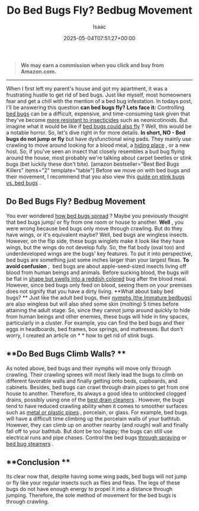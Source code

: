 ﻿---
author: Isaac
layout: post
title: Do Bed Bugs Fly? Bedbug Movement
date: '2025-05-04T07:51:27+00:00'
categories:
- Bed Bugs
- Guide
tags: []
slug: /do-bed-bugs-fly/
lastmod: 2025-05-07T12:21:26+03:00
---
> **We may earn a commission when you click and buy from Amazon.com.**
>

---
When I first left my parent's house and got my apartment, it was a frustrating hustle to get rid of bed bugs. Just like myself, most homeowners fear and get a chill with the mention of a bed bug infestation. In todays post, I'll be answering this question 
**can bed bugs fly?**
**Lets face it:**
Controlling
[bed bugs](https://www.cornellcollege.edu/student-health/bed-bug-info.shtml)
can be a difficult, expensive, and time-consuming task given that they've become
[more resistant to insecticides](https://www.bbc.com/news/science-environment-35421742)
such as neonicotinoids. But imagine what it would be like if
[bed bugs could also fly](https://pestpolicy.com/where-do-bed-bugs-hide/)
? Well, this would be a notable horror. So, let's dive right in for more details.
**In short, NO - Bed bugs do not jump or fly**
but have dysfunctional wing pads. They mainly use crawling to move around looking for a blood meal, a
[hiding place](https://pestpolicy.com/where-do-fleas-live/)
, or a new host.
So, if you've seen an insect that closely resembles a bud bug flying around the house, most probably we're talking about carpet beetles or stink bugs (bet luckily these don't bite).
[amazon bestseller="Best Bed Bugs Killers" items="2" template="table"]
Before we move on with bed bugs and their movement, I recommend that you also view this
[guide on stink bugs vs. bed bugs](https://pestpolicy.com/stink-bugs-vs-bed-bugs/)
.
## Do Bed Bugs Fly? Bedbug Movement
You ever wondered
[how bed bugs spread](https://pestpolicy.com/how-do-bed-bugs-spread/)
? Maybe you previously thought that bed bugs jump/ or fly from one room or house to another.
**Well**
, you were wrong because bed bugs only move through crawling. But do they have wings, or it's equivalent maybe?
Well, bed bugs are wingless insects. However, on the flip side, these bugs winglets make it look like they have wings, but the wings do not develop fully.
So, the flat body (oval too) and underdeveloped wings are the bugs' key features. To put it into perspective, bed bugs are something just some inches larger than your largest fleas.
**To avoid confusion**
,  bed bugs are about apple-seed-sized insects living off blood from human beings and animals. Before sucking blood, the bugs will be flat in
[shape but swells into a reddish colored](https://pestpolicy.com/what-is-flea-dirt/)
bug after the blood meal. However, since bed bugs only feed on blood, seeing them on your premises does not signify that you have a dirty living.
**What about baby bed bugs? **
Just like the adult bed bugs, their
[nymphs (the Immature bedbugs)](https://pestpolicy.com/baby-bed-bugs/)
are also wingless but will also shed some skin (molting) 5 times before attaining the adult stage.
So, since they cannot jump around quickly to hide from human beings and other enemies, these bugs will hide in tiny spaces, particularly in a cluster.
For example, you can find the bed bugs and their eggs in headboards, bed frames, box springs, and mattresses. But don't worry, I created an article on
* *
how to get rid of stink bugs.
## **Do Bed Bugs Climb Walls? **
As noted above, bed bugs and their nymphs will move only through crawling. Their crawling sprees will most likely lead the bugs to climb on different favorable walls and finally getting onto beds, cupboards, and cabinets.
Besides, bed bugs can crawl through drain pipes to get from one house to another. Therefore, its always a good idea to unblocked clogged drains, possibly using one of the
[best drain cleaners](https://pestpolicy.com/best-drain-cleaner//)
.
However, the bugs tend to have reduced crawling ability when it comes to smoother surfaces such as
[metal or plastic pipes](https://pestpolicy.com/can-bed-bugs-climb-metal-or-plastic/)
, porcelain, or glass.
For example, bed bugs will have a difficult time climbing up the porcelain walls of your bathtub. However, they can climb up on another nearby (and rough) wall and finally fall off to your bathtub.
But dont be too happy; the bugs can still use electrical runs and pipe chases. Control the bed bugs
[through spraying](https://pestpolicy.com/best-bed-bug-spray/)
or
[bed bug steamers](https://pestpolicy.com/best-bed-bug-steamer/)
.
## **Conclusion **
Its clear now that, despite having some wing pads, bed bugs will not jump or fly like your regular insects such as flies and fleas.
The legs of these bugs do not have enough energy to propel it into a distance through jumping. Therefore, the sole method of movement for the bed bugs is through crawling.